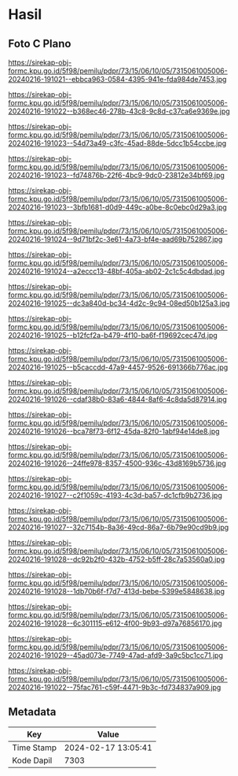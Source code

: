 # Hasil

## Foto C Plano

https://sirekap-obj-formc.kpu.go.id/5f98/pemilu/pdpr/73/15/06/10/05/7315061005006-20240216-191021--ebbca963-0584-4395-941e-fda984de7453.jpg

https://sirekap-obj-formc.kpu.go.id/5f98/pemilu/pdpr/73/15/06/10/05/7315061005006-20240216-191022--b368ec46-278b-43c8-9c8d-c37ca6e9369e.jpg

https://sirekap-obj-formc.kpu.go.id/5f98/pemilu/pdpr/73/15/06/10/05/7315061005006-20240216-191023--54d73a49-c3fc-45ad-88de-5dcc1b54ccbe.jpg

https://sirekap-obj-formc.kpu.go.id/5f98/pemilu/pdpr/73/15/06/10/05/7315061005006-20240216-191023--fd74876b-22f6-4bc9-9dc0-23812e34bf69.jpg

https://sirekap-obj-formc.kpu.go.id/5f98/pemilu/pdpr/73/15/06/10/05/7315061005006-20240216-191023--3bfb1681-d0d9-449c-a0be-8c0ebc0d29a3.jpg

https://sirekap-obj-formc.kpu.go.id/5f98/pemilu/pdpr/73/15/06/10/05/7315061005006-20240216-191024--9d71bf2c-3e61-4a73-bf4e-aad69b752867.jpg

https://sirekap-obj-formc.kpu.go.id/5f98/pemilu/pdpr/73/15/06/10/05/7315061005006-20240216-191024--a2eccc13-48bf-405a-ab02-2c1c5c4dbdad.jpg

https://sirekap-obj-formc.kpu.go.id/5f98/pemilu/pdpr/73/15/06/10/05/7315061005006-20240216-191025--dc3a840d-bc34-4d2c-9c94-08ed50b125a3.jpg

https://sirekap-obj-formc.kpu.go.id/5f98/pemilu/pdpr/73/15/06/10/05/7315061005006-20240216-191025--b12fcf2a-b479-4f10-ba6f-f19692cec47d.jpg

https://sirekap-obj-formc.kpu.go.id/5f98/pemilu/pdpr/73/15/06/10/05/7315061005006-20240216-191025--b5caccdd-47a9-4457-9526-691366b776ac.jpg

https://sirekap-obj-formc.kpu.go.id/5f98/pemilu/pdpr/73/15/06/10/05/7315061005006-20240216-191026--cdaf38b0-83a6-4844-8af6-4c8da5d87914.jpg

https://sirekap-obj-formc.kpu.go.id/5f98/pemilu/pdpr/73/15/06/10/05/7315061005006-20240216-191026--bca78f73-6f12-45da-82f0-1abf94e14de8.jpg

https://sirekap-obj-formc.kpu.go.id/5f98/pemilu/pdpr/73/15/06/10/05/7315061005006-20240216-191026--24ffe978-8357-4500-936c-43d8169b5736.jpg

https://sirekap-obj-formc.kpu.go.id/5f98/pemilu/pdpr/73/15/06/10/05/7315061005006-20240216-191027--c2f1059c-4193-4c3d-ba57-dc1cfb9b2736.jpg

https://sirekap-obj-formc.kpu.go.id/5f98/pemilu/pdpr/73/15/06/10/05/7315061005006-20240216-191027--32c7154b-8a36-49cd-86a7-6b79e90cd9b9.jpg

https://sirekap-obj-formc.kpu.go.id/5f98/pemilu/pdpr/73/15/06/10/05/7315061005006-20240216-191028--dc92b2f0-432b-4752-b5ff-28c7a53560a0.jpg

https://sirekap-obj-formc.kpu.go.id/5f98/pemilu/pdpr/73/15/06/10/05/7315061005006-20240216-191028--1db70b6f-f7d7-413d-bebe-5399e5848638.jpg

https://sirekap-obj-formc.kpu.go.id/5f98/pemilu/pdpr/73/15/06/10/05/7315061005006-20240216-191028--6c301115-e612-4f00-9b93-d97a76856170.jpg

https://sirekap-obj-formc.kpu.go.id/5f98/pemilu/pdpr/73/15/06/10/05/7315061005006-20240216-191029--45ad073e-7749-47ad-afd9-3a9c5bc1cc71.jpg

https://sirekap-obj-formc.kpu.go.id/5f98/pemilu/pdpr/73/15/06/10/05/7315061005006-20240216-191022--75fac761-c59f-4471-9b3c-fd734837a909.jpg


## Metadata

| Key        | Value               |
| ---------- | ------------------- |
| Time Stamp | 2024-02-17 13:05:41 |
| Kode Dapil | 7303                |



